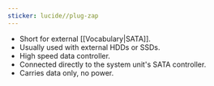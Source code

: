 ```yaml
---
sticker: lucide//plug-zap
---
```

- Short for external [[Vocabulary|SATA]].
- Usually used with external HDDs or SSDs.
- High speed data controller.
- Connected directly to the system unit's SATA controller.
- Carries data only, no power.